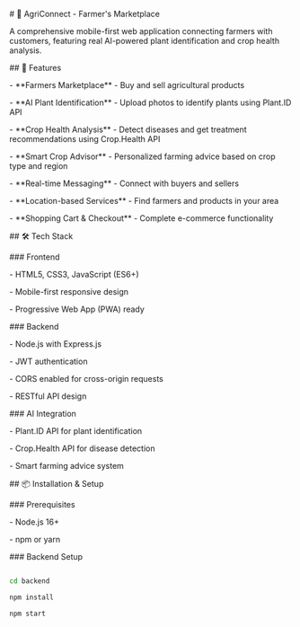 \# 🌱 AgriConnect - Farmer's Marketplace



A comprehensive mobile-first web application connecting farmers with customers, featuring real AI-powered plant identification and crop health analysis.



\## 🚀 Features



\- \*\*Farmers Marketplace\*\* - Buy and sell agricultural products

\- \*\*AI Plant Identification\*\* - Upload photos to identify plants using Plant.ID API

\- \*\*Crop Health Analysis\*\* - Detect diseases and get treatment recommendations using Crop.Health API

\- \*\*Smart Crop Advisor\*\* - Personalized farming advice based on crop type and region

\- \*\*Real-time Messaging\*\* - Connect with buyers and sellers

\- \*\*Location-based Services\*\* - Find farmers and products in your area

\- \*\*Shopping Cart \& Checkout\*\* - Complete e-commerce functionality



\## 🛠 Tech Stack



\### Frontend

\- HTML5, CSS3, JavaScript (ES6+)

\- Mobile-first responsive design

\- Progressive Web App (PWA) ready



\### Backend

\- Node.js with Express.js

\- JWT authentication

\- CORS enabled for cross-origin requests

\- RESTful API design



\### AI Integration

\- Plant.ID API for plant identification

\- Crop.Health API for disease detection

\- Smart farming advice system



\## 📦 Installation \& Setup



\### Prerequisites

\- Node.js 16+ 

\- npm or yarn



\### Backend Setup

```bash

cd backend

npm install

npm start

